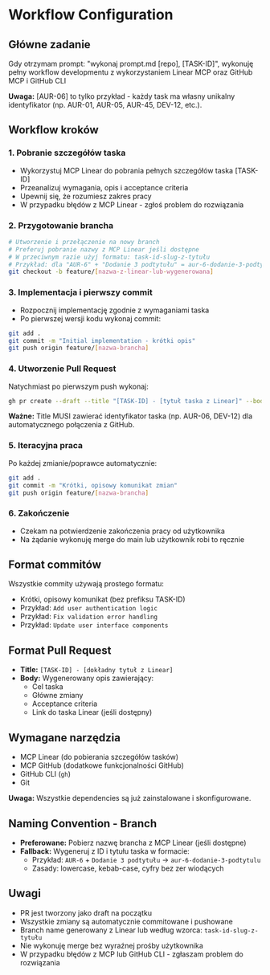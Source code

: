 # Workflow Configuration

## Główne zadanie
Gdy otrzymam prompt: "wykonaj prompt.md [repo], [TASK-ID]", wykonuję pełny workflow developmentu z wykorzystaniem Linear MCP oraz GitHub MCP i GitHub CLI

**Uwaga:** [AUR-06] to tylko przykład - każdy task ma własny unikalny identyfikator (np. AUR-01, AUR-05, AUR-45, DEV-12, etc.).

## Workflow kroków

### 1. Pobranie szczegółów taska
- Wykorzystuj MCP Linear do pobrania pełnych szczegółów taska [TASK-ID]
- Przeanalizuj wymagania, opis i acceptance criteria
- Upewnij się, że rozumiesz zakres pracy
- W przypadku błędów z MCP Linear - zgłoś problem do rozwiązania

### 2. Przygotowanie brancha
```bash
# Utworzenie i przełączenie na nowy branch
# Preferuj pobranie nazwy z MCP Linear jeśli dostępne
# W przeciwnym razie użyj formatu: task-id-slug-z-tytułu
# Przykład: dla "AUR-6" + "Dodanie 3 podtytułu" = aur-6-dodanie-3-podtytulu
git checkout -b feature/[nazwa-z-linear-lub-wygenerowana]
```

### 3. Implementacja i pierwszy commit
- Rozpocznij implementację zgodnie z wymaganiami taska
- Po pierwszej wersji kodu wykonaj commit:
```bash
git add .
git commit -m "Initial implementation - krótki opis"
git push origin feature/[nazwa-brancha]
```

### 4. Utworzenie Pull Request
Natychmiast po pierwszym push wykonaj:
```bash
gh pr create --draft --title "[TASK-ID] - [tytuł taska z Linear]" --body "[wygenerowany opis na podstawie taska Linear]"
```

**Ważne:** Title MUSI zawierać identyfikator taska (np. AUR-06, DEV-12) dla automatycznego połączenia z GitHub.

### 5. Iteracyjna praca
Po każdej zmianie/poprawce automatycznie:
```bash
git add .
git commit -m "Krótki, opisowy komunikat zmian"
git push origin feature/[nazwa-brancha]
```

### 6. Zakończenie
- Czekam na potwierdzenie zakończenia pracy od użytkownika
- Na żądanie wykonuję merge do main lub użytkownik robi to ręcznie

## Format commitów
Wszystkie commity używają prostego formatu:
- Krótki, opisowy komunikat (bez prefiksu TASK-ID)
- Przykład: `Add user authentication logic`
- Przykład: `Fix validation error handling`
- Przykład: `Update user interface components`

## Format Pull Request
- **Title:** `[TASK-ID] - [dokładny tytuł z Linear]`
- **Body:** Wygenerowany opis zawierający:
  - Cel taska
  - Główne zmiany
  - Acceptance criteria
  - Link do taska Linear (jeśli dostępny)

## Wymagane narzędzia
- MCP Linear (do pobierania szczegółów tasków)
- MCP GitHub (dodatkowe funkcjonalności GitHub)
- GitHub CLI (`gh`)
- Git

**Uwaga:** Wszystkie dependencies są już zainstalowane i skonfigurowane.

## Naming Convention - Branch
- **Preferowane:** Pobierz nazwę brancha z MCP Linear (jeśli dostępne)
- **Fallback:** Wygeneruj z ID i tytułu taska w formacie:
  - Przykład: `AUR-6` + `Dodanie 3 podtytułu` → `aur-6-dodanie-3-podtytulu`
  - Zasady: lowercase, kebab-case, cyfry bez zer wiodących
## Uwagi
- PR jest tworzony jako draft na początku
- Wszystkie zmiany są automatycznie commitowane i pushowane  
- Branch name generowany z Linear lub według wzorca: `task-id-slug-z-tytułu`
- Nie wykonuję merge bez wyraźnej prośby użytkownika
- W przypadku błędów z MCP lub GitHub CLI - zgłaszam problem do rozwiązania
